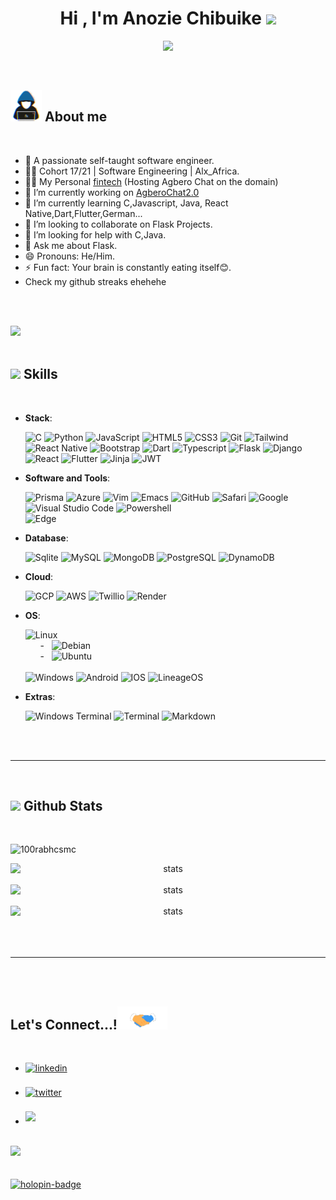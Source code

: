 
<h1 align="center"><b>Hi , I'm Anozie Chibuike </b><img src="https://media.giphy.com/media/hvRJCLFzcasrR4ia7z/giphy.gif" width="35"></h1>
<p align="center">
  <a href="https://github.com/DenverCoder1/readme-typing-svg"><img src="https://readme-typing-svg.herokuapp.com?font=Time+New+Roman&color=cyan&size=25&center=true&vCenter=true&width=600&height=100&lines=Innovative+Software+Engineer,;Student+at+Alx_africa,;Self-taught+Back-End+Developer,;I+Love+Python..&hearts;++;Active+Learner/Researcher,;Love+to+learn+new+stuffs..<3;Scroll+down+to+know+me+more..."></a>
</p>


<br>



	
## <picture><img src = "https://github.com/0xAbdulKhalid/0xAbdulKhalid/raw/main/assets/mdImages/about_me.gif" width = 50px></picture> **About me**


<br>

- 🙈 A passionate self-taught software engineer.
- 👨‍🎓 Cohort 17/21 | Software Engineering | Alx_Africa.
- 👨‍💻 My Personal [fintech](https://agberodata.com.ng) (Hosting Agbero Chat on the domain)
- 🔭 I’m currently working on [AgberoChat2.0](https://github.com/AnozieChibuike/AGBEROCHAT2.0)
- 🌱 I’m currently learning C,Javascript, Java, React Native,Dart,Flutter,German...
- 👯 I’m looking to collaborate on Flask Projects.
- 🤔 I’m looking for help with C,Java.
- 💬 Ask me about Flask.
- 😄 Pronouns: He/Him.
- ⚡ Fun fact: Your brain is constantly eating itself😊.
- Check my github streaks ehehehe

<br><br>

<img src="https://user-images.githubusercontent.com/73097560/115834477-dbab4500-a447-11eb-908a-139a6edaec5c.gif"><br><br>

## <img src="https://media2.giphy.com/media/QssGEmpkyEOhBCb7e1/giphy.gif?cid=ecf05e47a0n3gi1bfqntqmob8g9aid1oyj2wr3ds3mg700bl&rid=giphy.gif" width ="25"><b> Skills</b>
<br>

<p align="center">

- **Stack**:
    
	![C](https://img.shields.io/badge/C%20-%232370ED.svg?style=for-the-badge&logo=c&logoColor=white)
	![Python](https://img.shields.io/badge/Python%20-%2314354C.svg?style=for-the-badge&logo=python&logoColor=white) ![JavaScript](https://img.shields.io/badge/JavaScript%20-%23F7DF1E.svg?style=for-the-badge&logo=javascript&logoColor=black)
	![HTML5](https://img.shields.io/badge/HTML5%20-%23E34F26.svg?style=for-the-badge&logo=html5&logoColor=white)
	![CSS3](https://img.shields.io/badge/CSS%20-%231572B6.svg?style=for-the-badge&logo=css3&logoColor=white) ![Git](https://img.shields.io/badge/git-%23F05033.svg?style=for-the-badge&logo=git&logoColor=white)
	![Tailwind](https://img.shields.io/badge/Tailwind_CSS-38B2AC?style=for-the-badge&logo=tailwind-css&logoColor=white)
	![React Native](https://img.shields.io/badge/React%20Native-38B2AC?style=for-the-badge&logo=react&logoColor=white)
	![Bootstrap](https://img.shields.io/badge/Bootstrap-563D7C?style=for-the-badge&logo=bootstrap&logoColor=white)
	![Dart](https://img.shields.io/badge/Dart-0d0073?style=for-the-badge&logo=dart&logoColor=white)
	![Typescript](https://img.shields.io/badge/Typescript-563D7C?style=for-the-badge&logo=typescript&logoColor=white)
	![Flask](https://img.shields.io/badge/Flask-000000?style=for-the-badge&logo=flask&logoColor=white)
	![Django](https://img.shields.io/badge/Django-092E20?style=for-the-badge&logo=django&logoColor=white)
	![React](https://img.shields.io/badge/React-38B2AC?style=for-the-badge&logo=react&logoColor=white)
	![Flutter](https://img.shields.io/badge/Flutter-38B2AC?style=for-the-badge&logo=flutter&logoColor=white)
	![Jinja](https://img.shields.io/badge/Jinja-000000?style=for-the-badge&logo=jinja&logoColor=red)
	![JWT](https://img.shields.io/badge/json%20web%20tokens-323330?style=for-the-badge&logo=json-web-tokens&logoColor=pink)
	
- **Software and Tools**:
  
	![Prisma](https://img.shields.io/badge/Prisma-3982CE?style=for-the-badge&logo=Prisma&logoColor=white)
	![Azure](https://img.shields.io/badge/Azure_DevOps-0078D7?style=for-the-badge&logo=azure-devops&logoColor=white)
	![Vim](https://img.shields.io/badge/VIM-%2311AB00.svg?&style=for-the-badge&logo=vim&logoColor=white)
	![Emacs](https://img.shields.io/badge/Emacs-%237F5AB6.svg?&style=for-the-badge&logo=gnu-emacs&logoColor=white)
	![GitHub](https://img.shields.io/badge/github-%23121011.svg?style=for-the-badge&logo=github&logoColor=white)
	![Safari](https://img.shields.io/badge/Safari-000000?style=for-the-badge&logo=Safari&logoColor=white)
	![Google](https://img.shields.io/badge/google-%234285F4.svg?style=for-the-badge&logo=google&logoColor=white)
	![Visual Studio Code](https://img.shields.io/badge/Visual%20Studio%20Code-0078d7.svg?style=for-the-badge&logo=visual-studio-code&logoColor=white)
	![Powershell](https://img.shields.io/badge/Powershell-2CA5E0?style=for-the-badge&logo=powershell&logoColor=white)	
	![Edge](https://img.shields.io/badge/Edge-0078D7?style=for-the-badge&logo=Microsoft-edge&logoColor=white)

- **Database**:

	![Sqlite](https://img.shields.io/badge/SQLite-07405E?style=for-the-badge&logo=sqlite&logoColor=white)
![MySQL](https://img.shields.io/badge/MySQL-00000F?style=for-the-badge&logo=mysql&logoColor=white)
	![MongoDB](https://img.shields.io/badge/MongoDB-4EA94B?style=for-the-badge&logo=mongodb&logoColor=white)
	![PostgreSQL](https://img.shields.io/badge/PostgreSQL-316192?style=for-the-badge&logo=postgresql&logoColor=white)
	![DynamoDB](https://img.shields.io/badge/Amazon%20DynamoDB-4053D6?style=for-the-badge&logo=Amazon%20DynamoDB&logoColor=white)
  
- **Cloud**:

	![GCP](https://img.shields.io/badge/Google_Cloud-4285F4?style=for-the-badge&logo=google-cloud&logoColor=white)
    ![AWS](https://img.shields.io/badge/Amazon_AWS-232F3E?style=for-the-badge&logo=amazon-aws&logoColor=white)
    ![Twillio](https://img.shields.io/badge/Twilio-F22F46?style=for-the-badge&logo=Twilio&logoColor=white)
    ![Render](https://img.shields.io/badge/Render-%46E3B7.svg?style=for-the-badge&logo=render&logoColor=white)

- **OS**:

    ![Linux](https://img.shields.io/badge/Linux-FCC624?style=for-the-badge&logo=linux&logoColor=black)
    <br> &nbsp;  &nbsp;  &nbsp; - &nbsp; ![Debian](https://img.shields.io/badge/Debian-A81D33?style=for-the-badge&logo=debian&logoColor=white)
    <br> &nbsp;  &nbsp;  &nbsp; - &nbsp; ![Ubuntu](https://img.shields.io/badge/Ubuntu-E95420?style=for-the-badge&logo=ubuntu&logoColor=white)
  <br><br>
    ![Windows](https://img.shields.io/badge/Windows-0078D6?style=for-the-badge&logo=windows&logoColor=white)
    ![Android](https://img.shields.io/badge/Android-3DDC84?style=for-the-badge&logo=android&logoColor=white)
    ![IOS](https://img.shields.io/badge/iOS-000000?style=for-the-badge&logo=ios&logoColor=white)
  ![LineageOS](https://img.shields.io/badge/lineageos-167C80?style=for-the-badge&logo=lineageos&logoColor=white)

- **Extras**:

    ![Windows Terminal](https://img.shields.io/badge/Windows%20Terminal-%234D4D4D.svg?style=for-the-badge&logo=windows-terminal&logoColor=white)
    ![Terminal](https://img.shields.io/badge/Terminal-%23054020?style=for-the-badge&logo=gnu-bash&logoColor=white)
    ![Markdown](https://img.shields.io/badge/markdown-%23000000.svg?style=for-the-badge&logo=markdown&logoColor=white)   


</p>

<br>
<br>

-----

<br>


## <img src="https://media.giphy.com/media/iY8CRBdQXODJSCERIr/giphy.gif" width="35"><b> Github Stats </b>
<br>

<div align="center">

  <p align="left"> <img src="https://komarev.com/ghpvc/?username=AnozieChibuike&label=Profile%20views&color=0e75b6&style=flat" alt="100rabhcsmc" /> </p>
<img src='https://github-readme-stats.vercel.app/api/top-langs/?username=AnozieChibuike&theme=vue-dark&show_icons=true&hide_border=true&layout=compact' alt='stats' style='display: block;' />
<br>
<img src='https://github-readme-streak-stats.herokuapp.com/?user=AnozieChibuike&theme=vue-dark&hide_border=true' alt='stats' style='display: block;' />
<br>
<img src='https://github-readme-stats.vercel.app/api?username=AnozieChibuike&theme=vue-dark&show_icons=true&hide_border=true&count_private=true' alt='stats' style='display: block;' />
</div>

<br>
<br>
<br>

-----

<br>
<br>

## <b> Let's Connect...!</b><img src="https://github.com/0xAbdulKhalid/0xAbdulKhalid/raw/main/assets/mdImages/handshake.gif" width ="80">
<br>
<div align='left'>

<ul>

<li>
<a href="https://linkedin.com/in/anoziejoel" target="_blank">
<img src="https://img.shields.io/badge/linkedin:  Anozie Joel-%2300acee.svg?color=405DE6&style=for-the-badge&logo=linkedin&logoColor=white" alt=linkedin style="margin-bottom: 5px;"/>
</a>
</li>

<br>

<li>
<a href="https://twitter.com/JoelBlvck2" target="_blank">
<img src="https://img.shields.io/badge/twitter:  JoelBlvck2-%2300acee.svg?color=1DA1F2&style=for-the-badge&logo=twitter&logoColor=white" alt=twitter style="margin-bottom: 5px;"/>
</a>
</li>

<br>

<li>
<a href="mailto:chibuikeanozie0@gmail.com" target="_blank">
<img src="https://img.shields.io/badge/gmail:  ChibuikeAnozie-%23EA4335.svg?style=for-the-badge&logo=gmail&logoColor=white" t=mail style="margin-bottom: 5px;" />
</a>
</li>
	
</ul>
</div>

<br>
<img src="https://user-images.githubusercontent.com/73097560/115834477-dbab4500-a447-11eb-908a-139a6edaec5c.gif">
<br>
<br>
<br>
<a href="https://holopin.me/anoziechibuike" target="_blank"><img src="https://holopin.me/anoziechibuike" width="375" alt="holopin-badge"></a>
<!--
**AnozieChibuike/AnozieChibuike** is a ✨ _special_ ✨ repository because its `README.md` (this file) appears on your GitHub profile.

Here are some ideas to get you started:
-->
